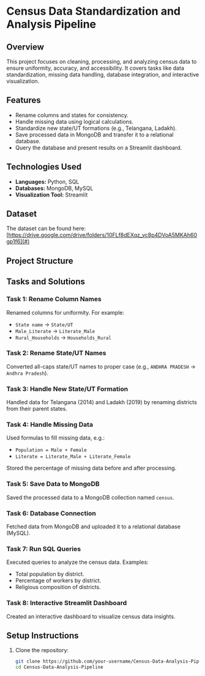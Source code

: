 # Census Data Standardization and Analysis Pipeline  

## **Overview**  
This project focuses on cleaning, processing, and analyzing census data to ensure uniformity, accuracy, and accessibility. It covers tasks like data standardization, missing data handling, database integration, and interactive visualization.

## **Features**  
- Rename columns and states for consistency.  
- Handle missing data using logical calculations.  
- Standardize new state/UT formations (e.g., Telangana, Ladakh).  
- Save processed data in MongoDB and transfer it to a relational database.  
- Query the database and present results on a Streamlit dashboard.  

## **Technologies Used**  
- **Languages:** Python, SQL  
- **Databases:** MongoDB, MySQL  
- **Visualization Tool:** Streamlit  

## **Dataset**  
The dataset can be found here: [https://drive.google.com/drive/folders/10FLf8dEXqz_vc8p4DVoA5MKAh60gp1f6](#)  

## **Project Structure**  


## **Tasks and Solutions**  
### **Task 1: Rename Column Names**  
Renamed columns for uniformity. For example:  
- `State name` → `State/UT`  
- `Male_Literate` → `Literate_Male`  
- `Rural_Households` → `Households_Rural`  

### **Task 2: Rename State/UT Names**  
Converted all-caps state/UT names to proper case (e.g., `ANDHRA PRADESH` → `Andhra Pradesh`).  

### **Task 3: Handle New State/UT Formation**  
Handled data for Telangana (2014) and Ladakh (2019) by renaming districts from their parent states.  

### **Task 4: Handle Missing Data**  
Used formulas to fill missing data, e.g.:  
- `Population = Male + Female`  
- `Literate = Literate_Male + Literate_Female`  

Stored the percentage of missing data before and after processing.  

### **Task 5: Save Data to MongoDB**  
Saved the processed data to a MongoDB collection named `census`.  

### **Task 6: Database Connection**  
Fetched data from MongoDB and uploaded it to a relational database (MySQL).  

### **Task 7: Run SQL Queries**  
Executed queries to analyze the census data. Examples:  
- Total population by district.  
- Percentage of workers by district.  
- Religious composition of districts.  

### **Task 8: Interactive Streamlit Dashboard**  
Created an interactive dashboard to visualize census data insights.  

## **Setup Instructions**  
1. Clone the repository:  
   ```bash
   git clone https://github.com/your-username/Census-Data-Analysis-Pipeline.git
   cd Census-Data-Analysis-Pipeline


